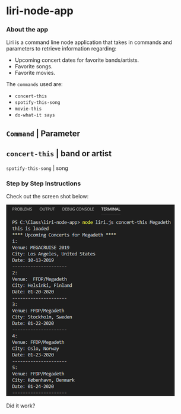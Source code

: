 # liri-node-app

### About the app
Liri is a command line node application that takes in commands and parameters to retrieve information regarding:
* Upcoming concert dates for favorite bands/artists.
* Favorite songs.
* Favorite movies.

The `commands` used are:
* `concert-this`
* `spotify-this-song`
* `movie-this`
* `do-what-it says`


`Command` | Parameter
----------------------
`concert-this` | band or artist
--------------------------------
`spotify-this-song` | song


### Step by Step Instructions
Check out the screen shot below:

![concert-this w/band](/images/concert-this-band.png)

Did it work?
